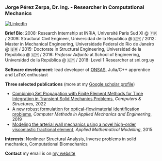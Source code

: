 ### Jorge Pérez Zerpa, Dr. Ing. - Researcher in Computational Mechanics
<a href="https://www.linkedin.com/in/jorgejmpz/" target="_blank"><img alt="LinkedIn" src="https://img.shields.io/badge/linkedin-%230077B5.svg?&style=for-the-badge&logo=linkedin&logoColor=white" /></a>

**Brief Bio**: 2008: Research Internship at INRIA, Université Paris Sud XI @ 🇫🇷 / 2009: Structural Civil Engineer, Universidad de la Republica @ 🇺🇾 / 2012: Master in Mechanical Engineering, Universidade Federal do Rio de Janeiro @ 🇧🇷 / 2015: Doctorate in Structural Engineering, Universidad de la República @ 🇺🇾 / 2016: _Profesor Adjunto_ at School of Engineering, Universidad de la República @ 🇺🇾 / 2018: Level 1 Researcher at sni.org.uy

**Software development**: lead developer of [ONSAS](https://github.com/ONSAS/ONSAS/), Julia/C++ apprentice and LaTeX enthusiast

**Three selected publications** (more at my [Google scholar profile](https://scholar.google.com.uy/citations?user=Qb476KIAAAAJ&hl=en))
 - [Combining Set Propagation with Finite Element Methods for Time Integration in Transient Solid Mechanics Problems](https://www.sciencedirect.com/science/article/abs/pii/S0045794921002212), _Computers & Structures_, 2022
 - [A new robust formulation for optical-flow/material identification problems](https://www.sciencedirect.com/science/article/abs/pii/S0045782519302099), _Computer Methods in Applied Mechanics and Engineering_, 2019
 - [Modeling the arterial wall mechanics using a novel high-order viscoelastic fractional element](https://www.sciencedirect.com/science/article/pii/S0307904X15002577), _Applied Mathematical Modelling_, 2015

**Interests**:  Nonlinear Structural Analysis, Inverse problems in solid mechanics, Computational Biomechanics

**Contact** my email is on [my website](https://www.fing.edu.uy/~jorgepz/)
